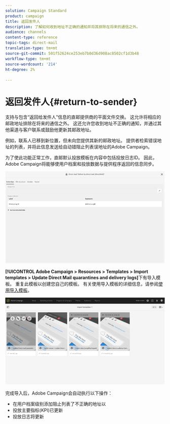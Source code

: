 ```yaml
---
solution: Campaign Standard
product: campaign
title: 返回发件人
description: 了解如何收到地址不正确的通知并将其排除在将来的通信之外。
audience: channels
content-type: reference
topic-tags: direct-mail
translation-type: tm+mt
source-git-commit: 501f52624ce253eb7b0d36d908ac8502cf1d3b48
workflow-type: tm+mt
source-wordcount: '214'
ht-degree: 2%

---
```



# 返回发件人{#return-to-sender}

支持与包含“返回给发件人”信息的直邮提供商的平面文件交换。 这允许将相应的邮政地址排除在将来的通信之外。 这还允许您收到地址不正确的通知，并通过其他渠道与客户联系或鼓励他更新其邮政地址。

例如，联系人已移到新位置，但未向您提供其新的邮政地址。 提供者检索错误地址的列表，并将此信息发送给自动错阻止列表误地址的Adobe Campaign。

为了使此功能正常工作，直邮默认投放模板在内容中包括投放日志ID。 因此，Adobe Campaign将能够使用户档案和投放数据与提供程序返回的信息同步。

![](assets/direct_mail_return_sender_1.png)

**[!UICONTROL Adobe Campaign > Resources > Templates > Import templates > Update Direct Mail quarantines and delivery logs]**&#x200B;下有导入模板。 重复此模板以创建您自己的模板。 有关使用导入模板的详细信息，请参阅[使用导入模板](../../automating/using/importing-data-with-import-templates.md#setting-up-import-templates)。

![](assets/direct_mail_return_sender_2.png)

完成导入后，Adobe Campaign会自动执行以下操作：

* 在用户档案级别添加阻止列表了不正确的地址以
* 投放主要指标(KPI)已更新
* 投放日志将更新
